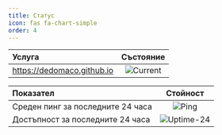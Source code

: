 ```yaml
---
title: Статус
icon: fas fa-chart-simple
order: 4
---
```


| Услуга                     | Състояние                                     |
|:---------------------------|:--------------------------------------------: |
| https://dedomaco.github.io | ![Current](https://uptime.tinyserver.eu/api/badge/102/status?style=for-the-badge) |

| Показател                             |Стойност                                             |
|:--------------------------------------|:---------------------------------------------------:|
| Среден пинг за последните 24 часа   |![Ping](https://uptime.tinyserver.eu/api/badge/1/ping) |
| Достъпност за последните 24 часа      |![Uptime-24](https://uptime.tinyserver.eu/api/badge/102/uptime/24)|

